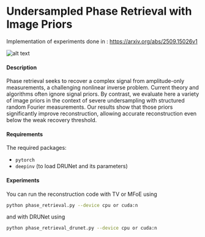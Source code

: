 # Undersampled Phase Retrieval with Image Priors
Implementation of experiments done in : https://arxiv.org/abs/2509.15026v1

![alt text](https://github.com/StanislasDucotterd/undersampled-phase-retrieval/blob/main/phase_retrieval_results.png?raw=true)

#### Description
Phase retrieval seeks to recover a complex signal from amplitude-only measurements, a challenging nonlinear inverse problem. Current theory and algorithms often ignore signal priors. By contrast, we evaluate here a variety of image priors in the context of severe undersampling with structured random Fourier measurements. Our results show that those priors significantly improve reconstruction, allowing accurate reconstruction even below the weak recovery threshold.

#### Requirements
The required packages:
- `pytorch`
- `deepinv` (to load DRUNet and its parameters)

#### Experiments

You can run the reconstruction code with TV or MFoE using

```bash
python phase_retrieval.py --device cpu or cuda:n
```

and with DRUNet using

```bash
python phase_retrieval_drunet.py --device cpu or cuda:n
```